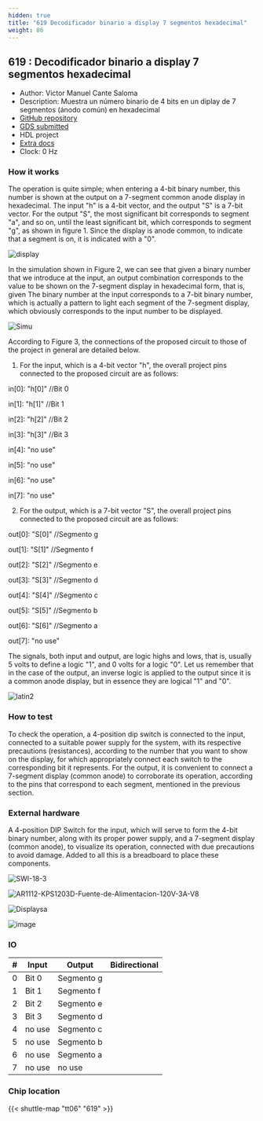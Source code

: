 ```yaml
---
hidden: true
title: "619 Decodificador binario a display 7 segmentos hexadecimal"
weight: 86
---
```


## 619 : Decodificador binario a display 7 segmentos hexadecimal

* Author: Victor Manuel Cante Saloma
* Description: Muestra un número binario de 4 bits en un diplay de 7 segmentos (ánodo común) en hexadecimal
* [GitHub repository](https://github.com/vicmcantes/decodificador-binario-a-7-segmentos-hexadecimal)
* [GDS submitted](https://github.com/vicmcantes/decodificador-binario-a-7-segmentos-hexadecimal/actions/runs/8671873725)
* HDL project
* [Extra docs]()
* Clock: 0 Hz

<!---

This file is used to generate your project datasheet. Please fill in the information below and delete any unused
sections.

You can also include images in this folder and reference them in the markdown. Each image must be less than
512 kb in size, and the combined size of all images must be less than 1 MB.
-->


### How it works

The operation is quite simple; when entering a 4-bit binary number, this number is shown at the output on a 7-segment common anode display in hexadecimal. The input "h" is a 4-bit vector, and the output "S" is a 7-bit vector. For the output "S", the most significant bit corresponds to segment "a", and so on, until the least significant bit, which corresponds to segment "g", as shown in figure 1. Since the display is anode common, to indicate that a segment is on, it is indicated with a "0".

![display](https://github.com/vicmcantes/decodificador-binario-a-7-segmentos-hexadecimal/assets/165434004/2a957009-3e5c-467f-bb9b-59fced5c5660)

In the simulation shown in Figure 2, we can see that given a binary number that we introduce at the input, an output combination corresponds to the value to be shown on the 7-segment display in hexadecimal form, that is, given The binary number at the input corresponds to a 7-bit binary number, which is actually a pattern to light each segment of the 7-segment display, which obviously corresponds to the input number to be displayed.

![Simu](https://github.com/vicmcantes/decodificador-binario-a-7-segmentos-hexadecimal/assets/165434004/149fd13c-fc7e-4d7d-ad5e-c58ad6342ed7)

According to Figure 3, the connections of the proposed circuit to those of the project in general are detailed below.

1. For the input, which is a 4-bit vector "h", the overall project pins connected to the proposed circuit are as follows:

in[0]: "h[0]" //Bit 0

in[1]: "h[1]" //Bit 1

in[2]: "h[2]" //Bit 2

in[3]: "h[3]" //Bit 3

in[4]: "no use"

in[5]: "no use"

in[6]: "no use"

in[7]: "no use"

2. For the output, which is a 7-bit vector "S", the overall project pins connected to the proposed circuit are as follows:

out[0]: "S[0]" //Segmento g

out[1]: "S[1]" //Segmento f

out[2]: "S[2]" //Segmento e

out[3]: "S[3]" //Segmento d

out[4]: "S[4]" //Segmento c

out[5]: "S[5]" //Segmento b

out[6]: "S[6]" //Segmento a

out[7]: "no use"

The signals, both input and output, are logic highs and lows, that is, usually 5 volts to define a logic "1", and 0 volts for a logic "0". Let us remember that in the case of the output, an inverse logic is applied to the output since it is a common anode display, but in essence they are logical "1" and "0".

![latin2](https://github.com/vicmcantes/decodificador-binario-a-7-segmentos-hexadecimal/assets/165434004/99a0adce-a2cd-41c7-8f24-7b161d8f71af)

### How to test

To check the operation, a 4-position dip switch is connected to the input, connected to a suitable power supply for the system, with its respective precautions (resistances), according to the number that you want to show on the display, for which appropriately connect each switch to the corresponding bit it represents. For the output, it is convenient to connect a 7-segment display (common anode) to corroborate its operation, according to the pins that correspond to each segment, mentioned in the previous section.

### External hardware

A 4-position DIP Switch for the input, which will serve to form the 4-bit binary number, along with its proper power supply, and a 7-segment display (common anode), to visualize its operation, connected with due precautions to avoid damage. Added to all this is a breadboard to place these components.

![SWI-18-3](https://github.com/vicmcantes/decodificador-binario-a-7-segmentos-hexadecimal/assets/165434004/8f7e9bb3-00ba-4079-8a8b-cec0ac8dd407)

![AR1112-KPS1203D-Fuente-de-Alimentacion-120V-3A-V8](https://github.com/vicmcantes/decodificador-binario-a-7-segmentos-hexadecimal/assets/165434004/fbd71bf7-a1f9-430b-b7fa-0b36cef450b8)

![Displaysa](https://github.com/vicmcantes/decodificador-binario-a-7-segmentos-hexadecimal/assets/165434004/d4a507b2-7fe7-4070-b70c-3ea46773daba)

![image](https://github.com/vicmcantes/decodificador-binario-a-7-segmentos-hexadecimal/assets/165434004/bbcf537b-4248-403d-90aa-4d02150d95c4)


### IO

| #             | Input    | Output   | Bidirectional   |
| ------------- | -------- | -------- | --------------- |
| 0 | Bit 0  | Segmento g  |      |
| 1 | Bit 1  | Segmento f  |      |
| 2 | Bit 2  | Segmento e  |      |
| 3 | Bit 3  | Segmento d  |      |
| 4 | no use  | Segmento c  |      |
| 5 | no use  | Segmento b  |      |
| 6 | no use  | Segmento a  |      |
| 7 | no use  | no use  |      |


### Chip location

{{< shuttle-map "tt06" "619" >}}

